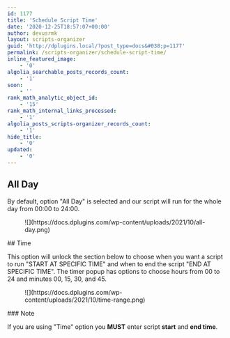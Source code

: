 ```yaml
---
id: 1177
title: 'Schedule Script Time'
date: '2020-12-25T18:57:07+00:00'
author: devusrmk
layout: scripts-organizer
guid: 'http://dplugins.local/?post_type=docs&#038;p=1177'
permalink: /scripts-organizer/schedule-script-time/
inline_featured_image:
    - '0'
algolia_searchable_posts_records_count:
    - '1'
soon:
    - ''
rank_math_analytic_object_id:
    - '15'
rank_math_internal_links_processed:
    - '1'
algolia_posts_scripts-organizer_records_count:
    - '1'
hide_title:
    - '0'
updated:
    - '0'
---
```


## All Day

By default, option "All Day" is selected and our script will run for the whole day from 00:00 to 24:00.

<figure class="wp-block-image size-full">![](https://docs.dplugins.com/wp-content/uploads/2021/10/all-day.png)</figure>## Time

This option will unlock the section below to choose when you want a script to run "START AT SPECIFIC TIME" and when to end the script "END AT SPECIFIC TIME". The timer popup has options to choose hours from 00 to 24 and minutes 00, 15, 30, and 45.

<figure class="wp-block-image size-full">![](https://docs.dplugins.com/wp-content/uploads/2021/10/time-range.png)</figure>### Note

If you are using "Time" option you **MUST** enter script **start** and **end time**.